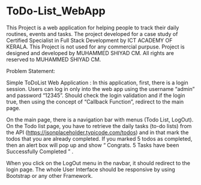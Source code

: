# ToDo-List_WebApp
This Project is a web application for helping people to track their daily routines, events and tasks.
The project developed for a case study of Certified Specialist in Full Stack Development by ICT ACADEMY OF KERALA.
This Project is not used for any commercial purpuse.
Project is designed and developed by MUHAMMED SHIYAD CM.
All rights are reserved to MUHAMMED SHIYAD CM.

Problem Statement:

Simple ToDoList Web Application :
In this application, first, there is a login session. Users can log in only into the web app using the username “admin” and password “12345”. Should check the login validation and if the login true, then using the concept of “Callback Function”, redirect to the main page. 

On the main page, there is a navigation bar with menus (Todo List, LogOut). On the Todo list page, you have to retrieve the daily tasks (to-do lists) from the API (https://jsonplaceholder.typicode.com/todos) and in that mark the todos that you are already completed. If you marked 5 todos as completed, then an alert box will pop up and show “ Congrats. 5 Tasks have been Successfully Completed ” . 

When you click on the LogOut menu in the navbar, it should redirect to the login page. The whole User Interface should be responsive by using Bootstrap or any other Framework. 
